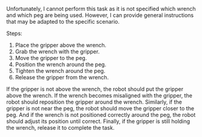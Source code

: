 Unfortunately, I cannot perform this task as it is not specified which wrench and which peg are being used. However, I can provide general instructions that may be adapted to the specific scenario. 

Steps:
1. Place the gripper above the wrench.
2. Grab the wrench with the gripper.
3. Move the gripper to the peg.
4. Position the wrench around the peg.
5. Tighten the wrench around the peg.
6. Release the gripper from the wrench.

If the gripper is not above the wrench, the robot should put the gripper above the wrench. If the wrench becomes misaligned with the gripper, the robot should reposition the gripper around the wrench. Similarly, if the gripper is not near the peg, the robot should move the gripper closer to the peg. And if the wrench is not positioned correctly around the peg, the robot should adjust its position until correct. Finally, if the gripper is still holding the wrench, release it to complete the task.